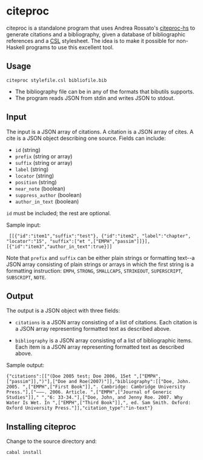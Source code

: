 # citeproc

citeproc is a standalone program that uses Andrea Rossato's [citeproc-hs]
to generate citations and a bibliography, given a database of bibliographic
references and a [CSL] stylesheet.  The idea is to make it possible for
non-Haskell programs to use this excellent tool.

[citeproc-hs]: http://istitutocolli.org/repos/citeproc-hs/
[CSL]: http://citationstyles.org/

## Usage

    citeproc stylefile.csl bibliofile.bib

- The bibliography file can be in any of the formats that bibutils
  supports.
- The program reads JSON from stdin and writes JSON to stdout.

## Input

The input is a JSON array of citations.
A citation is a JSON array of cites.
A cite is a JSON object describing one source.  Fields can include:

- `id` (string)
- `prefix` (string or array)
- `suffix` (string or array)
- `label` (string)
- `locator` (string)
- `position` (string)
- `near_note` (boolean)
- `suppress_author` (boolean)
- `author_in_text` (boolean)

`id` must be included; the rest are optional.

Sample input:

     [[{"id":"item1","suffix":"test"}, {"id":"item2", "label":"chapter", "locator":"15", "suffix":["et ",["EMPH","passim"]]}],[{"id":"item3","author_in_text":true}]]

Note that `prefix` and `suffix` can be either plain strings or formatting text--a JSON
array consisting of plain strings or arrays in which the first string is a formatting
instruction:  `EMPH`, `STRONG`, `SMALLCAPS`, `STRIKEOUT`, `SUPERSCRIPT`, `SUBSCRIPT`, `NOTE`.

## Output

The output is a JSON object with three fields:

- `citations` is a JSON array consisting of a list of citations. Each citation is
  a JSON array representing formatted text as described above.

- `bibliography` is a JSON array consisting of a list of bibliographic items.
  Each item is a JSON array representing formatted text as described above.

Sample output:

    {"citations":[["(Doe 2005 test; Doe 2006, 15et ",["EMPH",["passim"]],")"],["Doe and Roe(2007)"]],"bibliography":[["Doe, John. 2005. ",["EMPH",["First Book"]],". Cambridge: Cambridge University Press."],["———. 2006. Article. ",["EMPH",["Journal of Generic Studies"]]," ","6: 33-34."],["Doe, John, and Jenny Roe. 2007. Why Water Is Wet. In ",["EMPH",["Third Book"]],", ed. Sam Smith. Oxford: Oxford University Press."]],"citation_type":"in-text"}

## Installing citeproc

Change to the source directory and:

    cabal install

